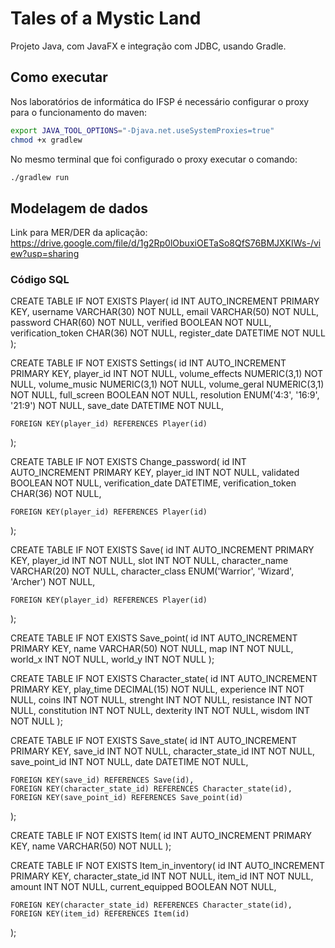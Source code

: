 # Tales of a Mystic Land

Projeto Java, com JavaFX e integração com JDBC, usando Gradle.

## Como executar

Nos laboratórios de informática do IFSP é necessário configurar o proxy para o funcionamento do maven:

```bash
export JAVA_TOOL_OPTIONS="-Djava.net.useSystemProxies=true"
chmod +x gradlew
```

No mesmo terminal que foi configurado o proxy executar o comando:
```bash
./gradlew run
```

## Modelagem de dados

Link para MER/DER da aplicação: https://drive.google.com/file/d/1g2Rp0lObuxiOETaSo8QfS76BMJXKIWs-/view?usp=sharing

### Código SQL

CREATE TABLE IF NOT EXISTS Player(
	id INT AUTO_INCREMENT PRIMARY KEY,
    username VARCHAR(30) NOT NULL,
    email VARCHAR(50) NOT NULL,
    password CHAR(60) NOT NULL,
    verified BOOLEAN NOT NULL,
    verification_token CHAR(36) NOT NULL,
    register_date DATETIME NOT NULL
);

CREATE TABLE IF NOT EXISTS Settings(
	id INT AUTO_INCREMENT PRIMARY KEY,
    player_id INT NOT NULL,
	volume_effects NUMERIC(3,1) NOT NULL,
    volume_music NUMERIC(3,1) NOT NULL,
    volume_geral NUMERIC(3,1) NOT NULL,
    full_screen BOOLEAN NOT NULL,
    resolution ENUM('4:3', '16:9', '21:9') NOT NULL,
    save_date DATETIME NOT NULL,
    
    FOREIGN KEY(player_id) REFERENCES Player(id)
);

CREATE TABLE IF NOT EXISTS Change_password(
	id INT AUTO_INCREMENT PRIMARY KEY,
    player_id INT NOT NULL,
    validated BOOLEAN NOT NULL,
    verification_date DATETIME,
    verification_token CHAR(36) NOT NULL,
    
    FOREIGN KEY(player_id) REFERENCES Player(id)
);

CREATE TABLE IF NOT EXISTS Save(
	id INT AUTO_INCREMENT PRIMARY KEY,
    player_id INT NOT NULL,
    slot INT NOT NULL,
    character_name VARCHAR(20) NOT NULL,
    character_class ENUM('Warrior', 'Wizard', 'Archer') NOT NULL,

    FOREIGN KEY(player_id) REFERENCES Player(id)
);

CREATE TABLE IF NOT EXISTS Save_point(
	id INT AUTO_INCREMENT PRIMARY KEY,
    name VARCHAR(50) NOT NULL,
    map INT NOT NULL,
    world_x INT NOT NULL,
    world_y INT NOT NULL
);

CREATE TABLE IF NOT EXISTS Character_state(
	id INT AUTO_INCREMENT PRIMARY KEY,
    play_time DECIMAL(15) NOT NULL,
    experience INT NOT NULL,
    coins INT NOT NULL,
    strenght INT NOT NULL,
    resistance INT NOT NULL,
    constitution INT NOT NULL,
    dexterity INT NOT NULL,
    wisdom INT NOT NULL
);

CREATE TABLE IF NOT EXISTS Save_state(
	id INT AUTO_INCREMENT PRIMARY KEY,
    save_id INT NOT NULL,
    character_state_id INT NOT NULL,
    save_point_id INT NOT NULL,
	date DATETIME NOT NULL,
    
    FOREIGN KEY(save_id) REFERENCES Save(id),
    FOREIGN KEY(character_state_id) REFERENCES Character_state(id),
    FOREIGN KEY(save_point_id) REFERENCES Save_point(id)
);
    
CREATE TABLE IF NOT EXISTS Item(
	id INT AUTO_INCREMENT PRIMARY KEY,
    name VARCHAR(50) NOT NULL
);

CREATE TABLE IF NOT EXISTS Item_in_inventory(
	id INT AUTO_INCREMENT PRIMARY KEY,
	character_state_id INT NOT NULL,
    item_id INT NOT NULL,
    amount INT NOT NULL,
    current_equipped BOOLEAN NOT NULL,
    
    FOREIGN KEY(character_state_id) REFERENCES Character_state(id),
    FOREIGN KEY(item_id) REFERENCES Item(id)
);